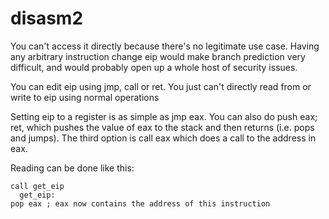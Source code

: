 # disasm2

You can't access it directly because there's no legitimate use case. Having any arbitrary instruction change eip would make branch prediction very difficult, and would probably open up a whole host of security issues.

You can edit eip using jmp, call or ret. You just can't directly read from or write to eip using normal operations

Setting eip to a register is as simple as jmp eax. You can also do push eax; ret, which pushes the value of eax to the stack and then returns (i.e. pops and jumps). The third option is call eax which does a call to the address in eax.

Reading can be done like this:

```
call get_eip
  get_eip:
pop eax ; eax now contains the address of this instruction
```